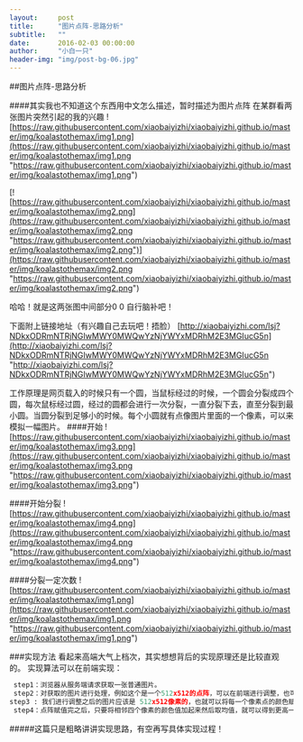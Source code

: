 ```yaml
---
layout:     post
title:      "图片点阵-思路分析"
subtitle:   ""
date:       2016-02-03 00:00:00
author:     "小白一只"
header-img: "img/post-bg-06.jpg"
---
```



##图片点阵-思路分析

####其实我也不知道这个东西用中文怎么描述，暂时描述为图片点阵
在某群看两张图片突然引起的我的兴趣
![https://raw.githubusercontent.com/xiaobaiyizhi/xiaobaiyizhi.github.io/master/img/koalastothemax/img1.png](https://raw.githubusercontent.com/xiaobaiyizhi/xiaobaiyizhi.github.io/master/img/koalastothemax/img1.png "https://raw.githubusercontent.com/xiaobaiyizhi/xiaobaiyizhi.github.io/master/img/koalastothemax/img1.png")

[![https://raw.githubusercontent.com/xiaobaiyizhi/xiaobaiyizhi.github.io/master/img/koalastothemax/img2.png](https://raw.githubusercontent.com/xiaobaiyizhi/xiaobaiyizhi.github.io/master/img/koalastothemax/img2.png "https://raw.githubusercontent.com/xiaobaiyizhi/xiaobaiyizhi.github.io/master/img/koalastothemax/img2.png")](https://raw.githubusercontent.com/xiaobaiyizhi/xiaobaiyizhi.github.io/master/img/koalastothemax/img2.png "https://raw.githubusercontent.com/xiaobaiyizhi/xiaobaiyizhi.github.io/master/img/koalastothemax/img2.png")


哈哈！就是这两张图中间部分0 0 自行脑补吧！

下面附上链接地址（有兴趣自己去玩吧！捂脸）
[http://xiaobaiyizhi.com/lsj?NDkxODRmNTRjNGIwMWY0MWQwYzNjYWYxMDRhM2E3MGIucG5n](http://xiaobaiyizhi.com/lsj?NDkxODRmNTRjNGIwMWY0MWQwYzNjYWYxMDRhM2E3MGIucG5n "http://xiaobaiyizhi.com/lsj?NDkxODRmNTRjNGIwMWY0MWQwYzNjYWYxMDRhM2E3MGIucG5n")

工作原理是网页载入的时候只有一个圆，当鼠标经过的时候，一个圆会分裂成四个圆，每次鼠标经过圆，经过的圆都会进行一次分裂，一直分裂下去，直至分裂到最小圆。当圆分裂到足够小的时候。每个小圆就有点像图片里面的一个像素，可以来模拟一幅图片。
####开始
![https://raw.githubusercontent.com/xiaobaiyizhi/xiaobaiyizhi.github.io/master/img/koalastothemax/img3.png](https://raw.githubusercontent.com/xiaobaiyizhi/xiaobaiyizhi.github.io/master/img/koalastothemax/img3.png "https://raw.githubusercontent.com/xiaobaiyizhi/xiaobaiyizhi.github.io/master/img/koalastothemax/img3.png")

####开始分裂
![https://raw.githubusercontent.com/xiaobaiyizhi/xiaobaiyizhi.github.io/master/img/koalastothemax/img4.png](https://raw.githubusercontent.com/xiaobaiyizhi/xiaobaiyizhi.github.io/master/img/koalastothemax/img4.png "https://raw.githubusercontent.com/xiaobaiyizhi/xiaobaiyizhi.github.io/master/img/koalastothemax/img4.png")

####分裂一定次数
![https://raw.githubusercontent.com/xiaobaiyizhi/xiaobaiyizhi.github.io/master/img/koalastothemax/img1.png](https://raw.githubusercontent.com/xiaobaiyizhi/xiaobaiyizhi.github.io/master/img/koalastothemax/img1.png "https://raw.githubusercontent.com/xiaobaiyizhi/xiaobaiyizhi.github.io/master/img/koalastothemax/img1.png")


###实现方法
看起来高端大气上档次，其实想想背后的实现原理还是比较直观的。
实现算法可以在前端实现：
```python
 step1：浏览器从服务端请求获取一张普通图片。
 step2：对获取的图片进行处理，例如这个是一个512x512的点阵，可以在前端进行调整，也可以在后端就行调整。（如何调整下一篇博文再详解）
step3 : 我们进行调整之后的图片应该是 512x512像素的，也就可以将每一个像素点的颜色赋值给点阵。
 step4：点阵赋值完之后，只要将相邻四个像素的颜色值加起来然后取均值，就可以得到更高一层的像素点颜色。这样不断相加取均值，知道最后剩下一个像素，也就一个圆，这就是为什么要是512X512点阵 。
```
#####这篇只是粗略讲讲实现思路，有空再写具体实现过程！


